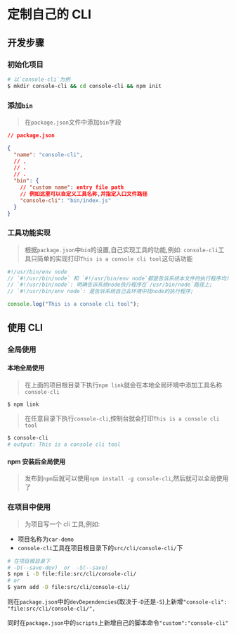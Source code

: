 # 定制自己的 CLI

## 开发步骤

### 初始化项目

```bash
# 以`console-cli`为例
$ mkdir console-cli && cd console-cli && npm init
```

### 添加`bin`

> 在`package.json`文件中添加`bin`字段

```json
// package.json

{
  "name": "console-cli",
  // .
  // .
  // .
  "bin": {
    // "custom name": entry file path
    // 例如这里可以自定义工具名称,并指定入口文件路径
    "console-cli": "bin/index.js"
  }
}
```

### 工具功能实现

> 根据`package.json`中`bin`的设置,自己实现工具的功能,例如: `console-cli`工具只简单的实现打印`This is a console cli tool`这句话功能

```js
#!/usr/bin/env node
// `#!/usr/bin/node` 和 `#!/usr/bin/env node`都是告诉系统本文件的执行程序均为`node`。
// `#!/usr/bin/node`: 明确告诉系统node执行程序在`/usr/bin/node`路径上;
// `#!/usr/bin/env node`: 是告诉系统自己去环境中找node的执行程序;

console.log("This is a console cli tool");
```

## 使用 CLI

### 全局使用

#### 本地全局使用

> 在上面的项目根目录下执行`npm link`就会在本地全局环境中添加工具名称`console-cli`

```bash
$ npm link
```

> 在任意目录下执行`console-cli`,控制台就会打印`This is a console cli tool`

```bash
$ console-cli
# output: This is a console cli tool
```

#### npm 安装后全局使用

> 发布到`npm`后就可以使用`npm install -g console-cli`,然后就可以全局使用了

### 在项目中使用

> 为项目写一个 cli 工具,例如:

- 项目名称为`car-demo`
- `console-cli`工具在项目根目录下的`src/cli/console-cli/`下

```bash
# 在项目根目录下
# -D(--save-dev)  or  -S(--save)
$ npm i -D file:file:src/cli/console-cli/
# or
$ yarn add -D file:src/cli/console-cli/
```

则在`package.json`中的`devDependencies`(取决于`-D`还是`-S`)上新增`"console-cli": "file:src/cli/console-cli/",`

同时在`package.json`中的`scripts`上新增自己的脚本命令`"custom":"console-cli"`
